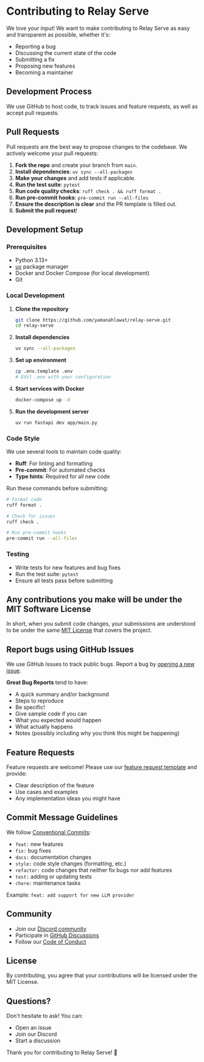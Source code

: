 # Contributing to Relay Serve

We love your input! We want to make contributing to Relay Serve as easy and transparent as possible, whether it's:

- Reporting a bug
- Discussing the current state of the code
- Submitting a fix
- Proposing new features
- Becoming a maintainer

## Development Process

We use GitHub to host code, to track issues and feature requests, as well as accept pull requests.

## Pull Requests

Pull requests are the best way to propose changes to the codebase. We actively welcome your pull requests:

1. **Fork the repo** and create your branch from `main`.
2. **Install dependencies**: `uv sync --all-packages`
3. **Make your changes** and add tests if applicable.
4. **Run the test suite**: `pytest`
5. **Run code quality checks**: `ruff check . && ruff format .`
6. **Run pre-commit hooks**: `pre-commit run --all-files`
7. **Ensure the description is clear** and the PR template is filled out.
8. **Submit the pull request**!

## Development Setup

### Prerequisites

- Python 3.13+
- [uv](https://docs.astral.sh/uv/) package manager
- Docker and Docker Compose (for local development)
- Git

### Local Development

1. **Clone the repository**
   ```bash
   git clone https://github.com/yamanahlawat/relay-serve.git
   cd relay-serve
   ```

2. **Install dependencies**
   ```bash
   uv sync --all-packages
   ```

3. **Set up environment**
   ```bash
   cp .env.template .env
   # Edit .env with your configuration
   ```

4. **Start services with Docker**
   ```bash
   docker-compose up -d
   ```

5. **Run the development server**
   ```bash
   uv run fastapi dev app/main.py
   ```

### Code Style

We use several tools to maintain code quality:

- **Ruff**: For linting and formatting
- **Pre-commit**: For automated checks
- **Type hints**: Required for all new code

Run these commands before submitting:

```bash
# Format code
ruff format .

# Check for issues
ruff check .

# Run pre-commit hooks
pre-commit run --all-files
```

### Testing

- Write tests for new features and bug fixes
- Run the test suite: `pytest`
- Ensure all tests pass before submitting

## Any contributions you make will be under the MIT Software License

In short, when you submit code changes, your submissions are understood to be under the same [MIT License](LICENSE) that covers the project.

## Report bugs using GitHub Issues

We use GitHub Issues to track public bugs. Report a bug by [opening a new issue](https://github.com/yamanahlawat/relay-serve/issues/new/choose).

**Great Bug Reports** tend to have:

- A quick summary and/or background
- Steps to reproduce
- Be specific!
- Give sample code if you can
- What you expected would happen
- What actually happens
- Notes (possibly including why you think this might be happening)

## Feature Requests

Feature requests are welcome! Please use our [feature request template](https://github.com/yamanahlawat/relay-serve/issues/new/choose) and provide:

- Clear description of the feature
- Use cases and examples
- Any implementation ideas you might have

## Commit Message Guidelines

We follow [Conventional Commits](https://www.conventionalcommits.org/):

- `feat:` new features
- `fix:` bug fixes
- `docs:` documentation changes
- `style:` code style changes (formatting, etc.)
- `refactor:` code changes that neither fix bugs nor add features
- `test:` adding or updating tests
- `chore:` maintenance tasks

Example: `feat: add support for new LLM provider`

## Community

- Join our [Discord community](https://discord.gg/V5AHYx72Yv)
- Participate in [GitHub Discussions](https://github.com/yamanahlawat/relay-serve/discussions)
- Follow our [Code of Conduct](https://github.com/yamanahlawat/relay-serve/blob/main/CODE_OF_CONDUCT.md)

## License

By contributing, you agree that your contributions will be licensed under the MIT License.

## Questions?

Don't hesitate to ask! You can:
- Open an issue
- Join our Discord
- Start a discussion

Thank you for contributing to Relay Serve! 🎉
